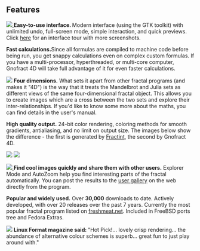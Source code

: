 ## Features



<p>
<a href="screenshots.html">
<img src="images/thumbnail_screenshot.jpg" class="right"/>
</a>
<b>Easy-to-use interface. </b> Modern interface (using the GTK
toolkit) with unlimited undo, full-screen mode, simple interaction,
and quick previews. Click <a href="screenshots.html" 
title="Some screenshots">here</a> for an interface tour with more screenshots.
</p>

<p>
<b>Fast calculations.</b>Since all formulas are compiled to machine
code before being run, you get snappy calculations even on complex
custom formulas. If you have a multi-processor, hyperthreaded, or
multi-core computer, Gnofract 4D will take full advantage of it for
even faster calculations.
</p>

<p>
<a href="images/screenshot_4d.png">
<img src="images/thumbnail_screenshot_4d.jpg" class="left"/></a>
<b>Four dimensions.</b>  
What sets it apart from other fractal programs (and makes it "4D") is
the way that it treats the Mandelbrot and Julia sets as different
views of the same four-dimensional fractal object. This allows you to
create images which are a cross between the two sets and explore
their inter-relationships. If you'd like to know some more about the
maths, you can find details in the user's manual.
</p>

<p>
<b>High quality output.</b> 24-bit color rendering, coloring methods
for smooth gradients, antialiasing, and no limit on output
size. The images below show the difference - the first is generated by
<a href="http://spanky.triumf.ca/www/fractint/fractint.html">
Fractint</a>, the second by Gnofract 4D.
</p>
<p>
<img src="images/fract002-150.gif"/>
<img src="images/gnofract4d-example-150.png"/>
</p>

<p>
<a href="images/screenshot2.png">
<img src="images/thumbnail_screenshot2.jpg" class="right"/>
</a>
<b>Find cool images quickly and share them with other users.</b>
Explorer Mode and AutoZoom help you find interesting parts of the
fractal automatically. You can post the results to the <a
href="http://flickr.com/groups/gnofract4d/pool">user gallery</a> on
the web directly from the program.  
</p>

<p>
<b>Popular and widely used.</b> Over <b>30,000</b> downloads to
date. Actively developed, with over 20 releases over the past 7
years. Currently the most popular fractal program listed on <a
href="http://freshmeat.net/projects/gnofract4d/">freshmeat.net</a>. 
Included in FreeBSD ports tree and Fedora Extras.
</p>

<p>
<img src="images/thumbnail_hotpick.jpg" class="right"/>
<b>Linux Format magazine said: </b>"Hot Pick!... lovely crisp rendering... the
abundance of alternative colour schemes is superb... great fun to just
play around with."
</p>
